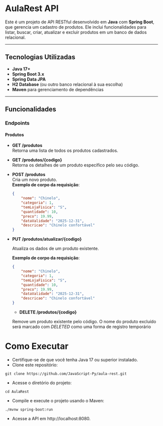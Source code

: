 # AulaRest API

Este é um projeto de API RESTful desenvolvido em **Java** com **Spring Boot**, que gerencia um cadastro de produtos. Ele inclui funcionalidades para listar, buscar, criar, atualizar e excluir produtos em um banco de dados relacional.

---

## Tecnologias Utilizadas
- **Java 17+**
- **Spring Boot 3.x**
- **Spring Data JPA**
- **H2 Database** (ou outro banco relacional à sua escolha)
- **Maven** para gerenciamento de dependências

---

## Funcionalidades

### **Endpoints**

#### **Produtos**

- **GET /produtos**  
  Retorna uma lista de todos os produtos cadastrados.

- **GET /produtos/{codigo}**  
  Retorna os detalhes de um produto específico pelo seu código.

- **POST /produtos**  
  Cria um novo produto.  
  **Exemplo de corpo da requisição**:
  ```json
  {
      "nome": "Chinelo",
      "categoria": 1,
      "temLojaFisica": "S",
      "quantidade": 10,
      "preco": 19.99,
      "dataValidade": "2025-12-31",
      "descricao": "Chinelo confortável"
  }

- **PUT /produtos/atualizar/{codigo}**

    Atualiza os dados de um produto existente.

    **Exemplo de corpo da requisição**:

  ```json
  {
      "nome": "Chinelo",
      "categoria": 1,
      "temLojaFisica": "S",
      "quantidade": 10,
      "preco": 19.99,
      "dataValidade": "2025-12-31",
      "descricao": "Chinelo confortável"
  } 
  ```
  - **DELETE /produtos/{codigo}**

  Remove um produto existente pelo código. O nome do produto excluído será marcado com *DELETED* como uma forma de registro temporário

# Como Executar
- Certifique-se de que você tenha Java 17 ou superior instalado.
- Clone este repositório:
```
git clone https://github.com/JavaScript-Py/aula-rest.git
```
- Acesse o diretório do projeto:

```
cd AulaRest
```
- Compile e execute o projeto usando o Maven:
```
./mvnw spring-boot:run
```

- Acesse a API em http://localhost:8080.




